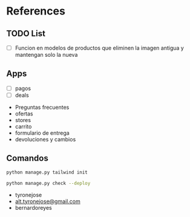 # References

## TODO List

- [ ] Funcion en modelos de productos que eliminen la imagen antigua y mantengan solo la nueva

## Apps

- [ ] pagos
- [ ] deals

- Preguntas frecuentes
- ofertas
- stores
- carrito
- formulario de entrega
- devoluciones y cambios

## Comandos

```bash
python manage.py tailwind init
```

```bash
python manage.py check --deploy
```

- tyronejose
- alt.tyronejose@gmail.com
- bernardoreyes
